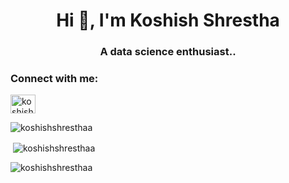<h1 align="center">Hi 👋, I'm Koshish Shrestha</h1>
<h3 align="center">A data science enthusiast..</h3>

<h3 align="left">Connect with me:</h3>
<p align="left">
<a href="https://linkedin.com/in/koshishshrestha" target="blank"><img align="center" src="https://raw.githubusercontent.com/rahuldkjain/github-profile-readme-generator/master/src/images/icons/Social/linked-in-alt.svg" alt="koshishshrestha" height="30" width="40" /></a>
</p>

<p><img align="center" src="https://github-readme-stats.vercel.app/api/top-langs?username=koshishshresthaa&show_icons=true&locale=en&layout=compact" alt="koshishshresthaa" /></p>

<p>&nbsp;<img align="center" src="https://github-readme-stats.vercel.app/api?username=koshishshresthaa&show_icons=true&locale=en" alt="koshishshresthaa" /></p>

<p><img align="center" src="https://github-readme-streak-stats.herokuapp.com/?user=koshishshresthaa&" alt="koshishshresthaa" /></p>
